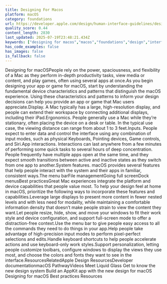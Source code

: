 ```yaml
---
title: Designing For Macos
platform: macOS
category: foundations
url: https://developer.apple.com/design/human-interface-guidelines/designing-for-macos
quality_score: 0.44
content_length: 2830
last_updated: 2025-07-19T23:48:21.434Z
keywords: ["designing for macos","macos","foundations","design","interface","input","controls","system"]
has_code_examples: false
has_images: false
is_fallback: false
---
```


Designing for macOSPeople rely on the power, spaciousness, and flexibility of a Mac as they perform in-depth productivity tasks, view media or content, and play games, often using several apps at once.As you begin designing your app or game for macOS, start by understanding the fundamental device characteristics and patterns that distinguish the macOS experience. Using these characteristics and patterns to inform your design decisions can help you provide an app or game that Mac users appreciate.Display. A Mac typically has a large, high-resolution display, and people can extend their workspace by connecting additional displays, including their iPad.Ergonomics. People generally use a Mac while they’re stationary, often placing the device on a desk or table. In the typical use case, the viewing distance can range from about 1 to 3 feet.Inputs. People expect to enter data and control the interface using any combination of input modes, such as physical Keyboards, Pointing devices, Game controls, and Siri.App interactions. Interactions can last anywhere from a few minutes of performing some quick tasks to several hours of deep concentration. People frequently have multiple apps open at the same time, and they expect smooth transitions between active and inactive states as they switch from one app to another.System features. macOS provides several features that help people interact with the system and their apps in familiar, consistent ways.The menu barFile managementGoing full screenDock menusBest practicesGreat Mac experiences integrate the platform and device capabilities that people value most. To help your design feel at home in macOS, prioritize the following ways to incorporate these features and capabilities.Leverage large displays to present more content in fewer nested levels and with less need for modality, while maintaining a comfortable information density that doesn’t make people strain to view the content they want.Let people resize, hide, show, and move your windows to fit their work style and device configuration, and support full-screen mode to offer a distraction-free context.Use the menu bar to give people easy access to all the commands they need to do things in your app.Help people take advantage of high-precision input modes to perform pixel-perfect selections and edits.Handle keyboard shortcuts to help people accelerate actions and use keyboard-only work styles.Support personalization, letting people customize toolbars, configure windows to display the views they use most, and choose the colors and fonts they want to see in the interface.ResourcesRelatedApple Design ResourcesDeveloper documentationmacOS PathwayVideos Meet Liquid Glass Get to know the new design system Build an AppKit app with the new design for macOS Designing for macOS Best practices Resources